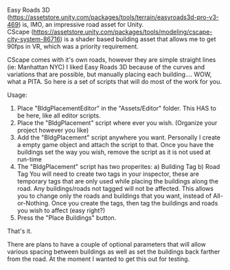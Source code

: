 Easy Roads 3D (https://assetstore.unity.com/packages/tools/terrain/easyroads3d-pro-v3-469) is, IMO, an impressive road asset for Unity.   
CScape (https://assetstore.unity.com/packages/tools/modeling/cscape-city-system-86716) is a shader based building asset that allows me to get 90fps in VR, which was a priority requirement.   

CScape comes with it's own roads, however they are simple straight lines (ie: Manhattan NYC)   I liked Easy Roads 3D because of the curves and variations that are possible, but manually placing each building....  WOW, what a PITA.  So here is a set of scripts that will do most of the work for you.

Usage:
1) Place "BldgPlacementEditor" in the "Assets/Editor" folder.  This HAS to be here, like all editor scripts.
2) Place the "BldgPlacement" script where ever you wish.  (Organize your project however you like)
3) Add the "BldgPlacement" script anywhere you want. Personally I create a empty game object and attach the script to that.  Once you have the buildings set the way you wish, remove the script as it is not used at run-time
4) The "BldgPlacement" script has two properites:
  a) Building Tag
  b) Road Tag
  You will need to create two tags in your inspector, these are temporary tags that are only used while placing the buildings along the road.
  Any buildings/roads not tagged will not be affected.   This allows you to change only the roads and buildings that you want, instead of All-or-Nothing.
  Once you create the tags, then tag the buildings and roads you wish to affect (easy right?) 
5) Press the "Place Buildings" button.   

That's it.

There are plans to have a couple of optional parameters that will allow various spacing between buildings as well as set the buildings back farther from the road.  At the moment I wanted to get this out for testing.
